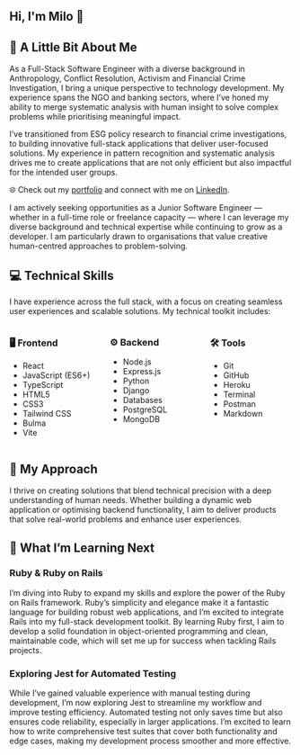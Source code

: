 ## Hi, I'm Milo 👋

## 🧩 A Little Bit About Me

As a Full-Stack Software Engineer with a diverse background in Anthropology, Conflict Resolution, Activism and Financial Crime Investigation, I bring a unique perspective to technology development. My experience spans the NGO and banking sectors, where I’ve honed my ability to merge systematic analysis with human insight to solve complex problems while prioritising meaningful impact.

I’ve transitioned from ESG policy research to financial crime investigations, to building innovative full-stack applications that deliver user-focused solutions. My experience in pattern recognition and systematic analysis drives me to create applications that are not only efficient but also impactful for the intended user groups.

🌐 Check out my [portfolio](https://milochambers.co.uk) and connect with me on [LinkedIn](https://www.linkedin.com/in/milochambers/).

I am actively seeking opportunities as a Junior Software Engineer — whether in a full-time role or freelance capacity — where I can leverage my diverse background and technical expertise while continuing to grow as a developer. I am particularly drawn to organisations that value creative human-centred approaches to problem-solving.

## 💻 Technical Skills

I have experience across the full stack, with a focus on creating seamless user experiences and scalable solutions. My technical toolkit includes:

<div style="display: flex; justify-content: space-between; gap: 2rem;">
  <div style="width: 30%;">
    <h3>🖥️ Frontend</h3>
    <ul>
      <li>React</li>
      <li>JavaScript (ES6+)</li>
      <li>TypeScript</li>
      <li>HTML5</li>
      <li>CSS3</li>
      <li>Tailwind CSS</li>
      <li>Bulma</li>
      <li>Vite</li>
    </ul>
  </div>

  <div style="width: 30%;">
    <h3>⚙️ Backend</h3>
    <ul>
      <li>Node.js</li>
      <li>Express.js</li>
      <li>Python</li>
      <li>Django</li>
      <li>Databases</li>
      <li>PostgreSQL</li>
      <li>MongoDB</li>
    </ul>
  </div>

  <div style="width: 30%;">
    <h3>🛠️ Tools</h3>
    <ul>
      <li>Git</li>
      <li>GitHub</li>
      <li>Heroku</li>
      <li>Terminal</li>
      <li>Postman</li>
      <li>Markdown</li>
    </ul>
  </div>
</div>

## 🚀 My Approach

I thrive on creating solutions that blend technical precision with a deep understanding of human needs. Whether building a dynamic web application or optimising backend functionality, I aim to deliver products that solve real-world problems and enhance user experiences.

## 🌱 What I’m Learning Next

### Ruby & Ruby on Rails
I’m diving into Ruby to expand my skills and explore the power of the Ruby on Rails framework. Ruby’s simplicity and elegance make it a fantastic language for building robust web applications, and I’m excited to integrate Rails into my full-stack development toolkit. By learning Ruby first, I aim to develop a solid foundation in object-oriented programming and clean, maintainable code, which will set me up for success when tackling Rails projects.

### Exploring Jest for Automated Testing
While I’ve gained valuable experience with manual testing during development, I’m now exploring Jest to streamline my workflow and improve testing efficiency. Automated testing not only saves time but also ensures code reliability, especially in larger applications. I’m excited to learn how to write comprehensive test suites that cover both functionality and edge cases, making my development process smoother and more effective.
